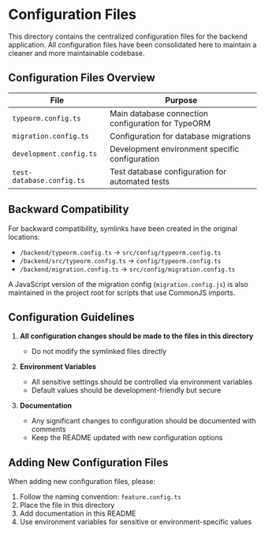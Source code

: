 # Configuration Files

This directory contains the centralized configuration files for the backend application. All configuration files have been consolidated here to maintain a cleaner and more maintainable codebase.

## Configuration Files Overview

| File | Purpose |
|------|---------|
| `typeorm.config.ts` | Main database connection configuration for TypeORM |
| `migration.config.ts` | Configuration for database migrations |
| `development.config.ts` | Development environment specific configuration |
| `test-database.config.ts` | Test database configuration for automated tests |

## Backward Compatibility

For backward compatibility, symlinks have been created in the original locations:
- `/backend/typeorm.config.ts` → `src/config/typeorm.config.ts`
- `/backend/src/typeorm.config.ts` → `config/typeorm.config.ts`
- `/backend/migration.config.ts` → `src/config/migration.config.ts`

A JavaScript version of the migration config (`migration.config.js`) is also maintained in the project root for scripts that use CommonJS imports.

## Configuration Guidelines

1. **All configuration changes should be made to the files in this directory**
   - Do not modify the symlinked files directly

2. **Environment Variables**
   - All sensitive settings should be controlled via environment variables
   - Default values should be development-friendly but secure

3. **Documentation**
   - Any significant changes to configuration should be documented with comments
   - Keep the README updated with new configuration options

## Adding New Configuration Files

When adding new configuration files, please:

1. Follow the naming convention: `feature.config.ts`
2. Place the file in this directory
3. Add documentation in this README
4. Use environment variables for sensitive or environment-specific values

